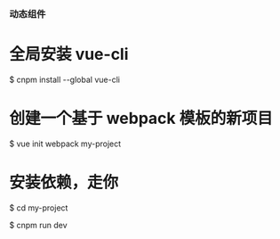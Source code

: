 ### 动态组件



# 全局安装 vue-cli
$ cnpm install --global vue-cli
# 创建一个基于 webpack 模板的新项目
$ vue init webpack my-project
# 安装依赖，走你
$ cd my-project

$ cnpm run dev